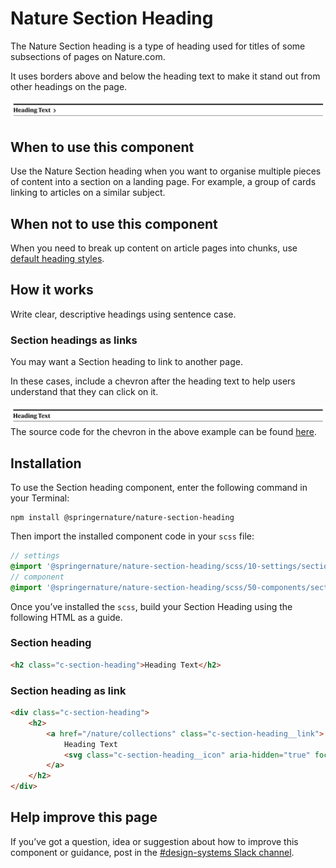 # Nature Section Heading

The Nature Section heading is a type of heading used for titles of some subsections of pages on Nature.com.

It uses borders above and below the heading text to make it stand out from other headings on the page.

![Example](img/example-with-chevron.png)

## When to use this component

Use the Nature Section heading when you want to organise multiple pieces of content into a section on a landing page. For example, a group of cards linking to articles on a similar subject.

## When not to use this component

When you need to break up content on article pages into chunks, use [default heading styles](https://frontend-design-system.private.springernature.app/nature/styleguide/typography#headings-nature-journals).

## How it works

Write clear, descriptive headings using sentence case.

### Section headings as links

You may want a Section heading to link to another page.

In these cases, include a chevron after the heading text to help users understand that they can click on it.

![Example with chevron](img/example.png)
The source code for the chevron in the above example can be found [here](https://github.com/springernature/frontend-toolkits/blob/master/context/brand-context/default/img/icons/chevron-right.svg).

## Installation

To use the Section heading component, enter the following command in your Terminal:

```
npm install @springernature/nature-section-heading
```

Then import the installed component code in your `scss` file:

```scss
// settings
@import '@springernature/nature-section-heading/scss/10-settings/section-heading';
// component
@import '@springernature/nature-section-heading/scss/50-components/section-heading';
```

Once you’ve installed the `scss`, build your Section Heading using the following HTML as a guide.

### Section heading

```html
<h2 class="c-section-heading">Heading Text</h2>
```

### Section heading as link

```html
<div class="c-section-heading">
    <h2>
        <a href="/nature/collections" class="c-section-heading__link">
            Heading Text
            <svg class="c-section-heading__icon" aria-hidden="true" focusable="false" height="20" width="20" viewBox="0 0 16 16" xmlns="http://www.w3.org/2000/svg"><path d="m4.08573416 5.70052374 2.48162731-2.4816273c.39282216-.39282216 1.02197315-.40056173 1.40306523-.01946965.39113012.39113012.3914806 1.02492687-.00014045 1.41654791l-4.17620791 4.17620792c-.39120769.39120768-1.02508144.39160691-1.41671995-.0000316l-4.17639421-4.1763942c-.39122513-.39122514-.39767006-1.01908149-.01657797-1.40017357.39113012-.39113012 1.02337105-.3930364 1.41951348.00310603l2.48183447 2.48183446.99770587 1.01367533z" transform="matrix(0 -1 1 0 2.081146 11.085734)"></path></svg>
        </a>
    </h2>
</div>
```

## Help improve this page

If you’ve got a question, idea or suggestion about how to improve this component or guidance, post in the [#design-systems Slack channel](https://springernature.slack.com/archives/C75DHBTBP).

